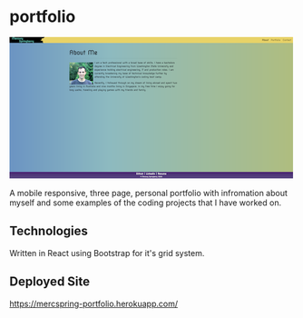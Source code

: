 # portfolio

![screenshot of app](./screenshot.png)

A mobile responsive, three page, personal portfolio with infromation about myself and some examples of the coding projects that I have worked on.

## Technologies 

Written in React using Bootstrap for it's grid system.

## Deployed Site

https://mercspring-portfolio.herokuapp.com/